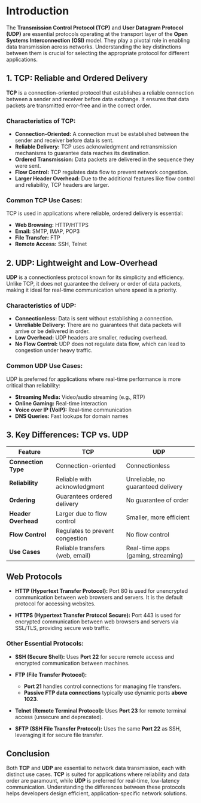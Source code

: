 # Introduction

The **Transmission Control Protocol (TCP)** and **User Datagram Protocol (UDP)** are essential protocols operating at the transport layer of the **Open Systems Interconnection (OSI)** model. They play a pivotal role in enabling data transmission across networks. Understanding the key distinctions between them is crucial for selecting the appropriate protocol for different applications.

## 1. TCP: Reliable and Ordered Delivery

**TCP** is a connection-oriented protocol that establishes a reliable connection between a sender and receiver before data exchange. It ensures that data packets are transmitted error-free and in the correct order.

### Characteristics of TCP:

- **Connection-Oriented:** A connection must be established between the sender and receiver before data is sent.
- **Reliable Delivery:** TCP uses acknowledgment and retransmission mechanisms to guarantee data reaches its destination.
- **Ordered Transmission:** Data packets are delivered in the sequence they were sent.
- **Flow Control:** TCP regulates data flow to prevent network congestion.
- **Larger Header Overhead:** Due to the additional features like flow control and reliability, TCP headers are larger.

### Common TCP Use Cases:

TCP is used in applications where reliable, ordered delivery is essential:

- **Web Browsing:** HTTP/HTTPS
- **Email:** SMTP, IMAP, POP3
- **File Transfer:** FTP
- **Remote Access:** SSH, Telnet

## 2. UDP: Lightweight and Low-Overhead

**UDP** is a connectionless protocol known for its simplicity and efficiency. Unlike TCP, it does not guarantee the delivery or order of data packets, making it ideal for real-time communication where speed is a priority.

### Characteristics of UDP:

- **Connectionless:** Data is sent without establishing a connection.
- **Unreliable Delivery:** There are no guarantees that data packets will arrive or be delivered in order.
- **Low Overhead:** UDP headers are smaller, reducing overhead.
- **No Flow Control:** UDP does not regulate data flow, which can lead to congestion under heavy traffic.

### Common UDP Use Cases:

UDP is preferred for applications where real-time performance is more critical than reliability:

- **Streaming Media:** Video/audio streaming (e.g., RTP)
- **Online Gaming:** Real-time interaction
- **Voice over IP (VoIP):** Real-time communication
- **DNS Queries:** Fast lookups for domain names

## 3. Key Differences: TCP vs. UDP

| **Feature**            | **TCP**                           | **UDP**                          |
|------------------------|-----------------------------------|----------------------------------|
| **Connection Type**     | Connection-oriented               | Connectionless                   |
| **Reliability**         | Reliable with acknowledgment      | Unreliable, no guaranteed delivery|
| **Ordering**            | Guarantees ordered delivery       | No guarantee of order            |
| **Header Overhead**     | Larger due to flow control        | Smaller, more efficient          |
| **Flow Control**        | Regulates to prevent congestion   | No flow control                  |
| **Use Cases**           | Reliable transfers (web, email)   | Real-time apps (gaming, streaming)|

## Web Protocols

- **HTTP (Hypertext Transfer Protocol):** Port 80 is used for unencrypted communication between web browsers and servers. It is the default protocol for accessing websites.
  
- **HTTPS (Hypertext Transfer Protocol Secure):** Port 443 is used for encrypted communication between web browsers and servers via SSL/TLS, providing secure web traffic.

### Other Essential Protocols:

- **SSH (Secure Shell):** Uses **Port 22** for secure remote access and encrypted communication between machines.
  
- **FTP (File Transfer Protocol):** 
  - **Port 21** handles control connections for managing file transfers.
  - **Passive FTP data connections** typically use dynamic ports **above 1023**.

- **Telnet (Remote Terminal Protocol):** Uses **Port 23** for remote terminal access (unsecure and deprecated).

- **SFTP (SSH File Transfer Protocol):** Uses the same **Port 22** as SSH, leveraging it for secure file transfer.

## Conclusion

Both **TCP** and **UDP** are essential to network data transmission, each with distinct use cases. **TCP** is suited for applications where reliability and data order are paramount, while **UDP** is preferred for real-time, low-latency communication. Understanding the differences between these protocols helps developers design efficient, application-specific network solutions.
